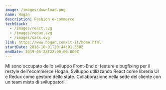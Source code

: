 ```yaml
---
image: /images/download.png
name: Hogan
description: Fashion e-commerce
techStack:
  - /images/react.svg
  - /images/redux.svg
  - /images/sass.svg
link: https://www.hogan.com/it-it/home.html
startDate: 2018-10-01T20:44:01.350Z
endDate: 2019-05-28T22:00:00.000Z
---
```

Mi sono occupato dello sviluppo Front-End di feature e bugfixing per il restyle dell'ecommerce Hogan.
Sviluppo utilizzando React come libreria UI e Redux come gestore dello state.
Collaborazione nella sede del cliente con un team misto di sviluppatori.